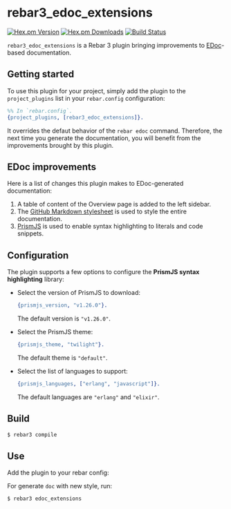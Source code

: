 # rebar3_edoc_extensions

[![Hex.pm Version][hexpm version]][hexpm]
[![Hex.pm Downloads][hexpm downloads]][hexpm]
[![Build Status][gh badge]][gh]

`rebar3_edoc_extensions` is a Rebar 3 plugin bringing improvements to
[EDoc](https://www.erlang.org/doc/apps/edoc/chapter.html)-based documentation.

## Getting started

To use this plugin for your project, simply add the plugin to the
`project_plugins` list in your `rebar.config` configuration:

```erlang
%% In `rebar.config`.
{project_plugins, [rebar3_edoc_extensions]}.
```

It overrides the defaut behavior of the `rebar edoc` command. Therefore, the
next time you generate the documentation, you will benefit from the
improvements brought by this plugin.

## EDoc improvements

Here is a list of changes this plugin makes to EDoc-generated documentation:

1. A table of content of the Overview page is added to the left sidebar.
2. The [GitHub Markdown stylesheet](https://github.com/sindresorhus/github-markdown-css)
   is used to style the entire documentation.
3. [PrismJS](https://prismjs.com/) is used to enable syntax highlighting to
   literals and code snippets.

## Configuration

The plugin supports a few options to configure the **PrismJS syntax
highlighting** library:

*   Select the version of PrismJS to download:
    ```erlang
    {prismjs_version, "v1.26.0"}.
    ```

    The default version is `"v1.26.0"`.

*   Select the PrismJS theme:
    ```erlang
    {prismjs_theme, "twilight"}.
    ```

    The default theme is `"default"`.

*   Select the list of languages to support:
    ```erlang
    {prismjs_languages, ["erlang", "javascript"]}.
    ```

    The default languages are `"erlang"` and `"elixir"`.

## Build

```sh
$ rebar3 compile
```

## Use

Add the plugin to your rebar config:

For generate `doc` with new style, run:
```sh
$ rebar3 edoc_extensions
```

<!-- Badges -->
[hexpm]: https://hex.pm/packages/rebar3_edoc_extensions
[hexpm version]: https://img.shields.io/hexpm/v/rebar3_edoc_extensions.svg?style=flat-square
[hexpm downloads]: https://img.shields.io/hexpm/dt/rebar3_edoc_extensions.svg?style=flat-square
[gh]: https://github.com/vkatsuba/rebar3_edoc_extensions/actions/workflows/ci.yaml
[gh badge]: https://img.shields.io/github/workflow/status/vkatsuba/rebar3_edoc_extensions/CI?style=flat-square
